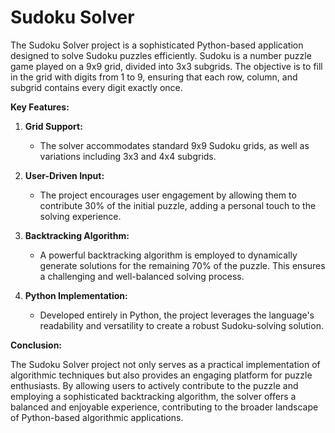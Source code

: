 ﻿# Sudoku Solver
The Sudoku Solver project is a sophisticated Python-based application designed to solve Sudoku puzzles efficiently. Sudoku is a number puzzle game played on a 9x9 grid, divided into 3x3 subgrids. The objective is to fill in the grid with digits from 1 to 9, ensuring that each row, column, and subgrid contains every digit exactly once.

**Key Features:**

1. **Grid Support:**
   - The solver accommodates standard 9x9 Sudoku grids, as well as variations including 3x3 and 4x4 subgrids.

2. **User-Driven Input:**
   - The project encourages user engagement by allowing them to contribute 30% of the initial puzzle, adding a personal touch to the solving experience.

3. **Backtracking Algorithm:**
   - A powerful backtracking algorithm is employed to dynamically generate solutions for the remaining 70% of the puzzle. This ensures a challenging and well-balanced solving process.

4. **Python Implementation:**
   - Developed entirely in Python, the project leverages the language's readability and versatility to create a robust Sudoku-solving solution.

**Conclusion:**

The Sudoku Solver project not only serves as a practical implementation of algorithmic techniques but also provides an engaging platform for puzzle enthusiasts. By allowing users to actively contribute to the puzzle and employing a sophisticated backtracking algorithm, the solver offers a balanced and enjoyable experience, contributing to the broader landscape of Python-based algorithmic applications.
